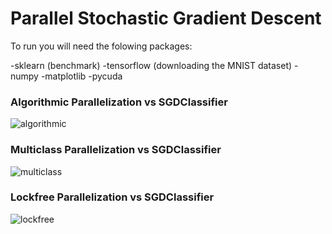 # Parallel Stochastic Gradient Descent

To run you will need the folowing packages: 

-sklearn (benchmark)
-tensorflow (downloading the MNIST dataset)
-numpy
-matplotlib
-pycuda

### Algorithmic Parallelization vs SGDClassifier
![algorithmic](https://github.com/jx2181/Parallel-SGD/blob/master/03_figures/sgd_algorithmic_final.png)

### Multiclass Parallelization vs SGDClassifier
![multiclass](https://github.com/jx2181/Parallel-SGD/blob/master/03_figures/sgd_multiclass_1.png)

### Lockfree Parallelization vs SGDClassifier
![lockfree](https://github.com/jx2181/Parallel-SGD/blob/master/03_figures/sgd_lockfree_runtime.png)
